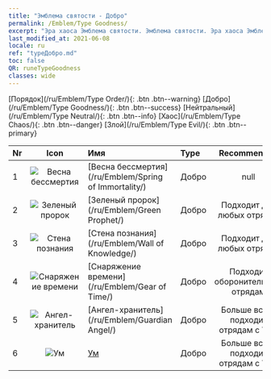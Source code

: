 ```yaml
---
title: "Эмблема святости - Добро"
permalink: /Emblem/Type Goodness/
excerpt: "Эра хаоса Эмблема святости. Эмблема святости. Эра хаоса Эмблема святости Добро. Эра хаоса Добро"
last_modified_at: 2021-06-08
locale: ru
ref: "typeДобро.md"
toc: false
QR: runeTypeGoodness
classes: wide
---
```


  [Порядок](/ru/Emblem/Type Order/){: .btn .btn--warning}   [Добро](/ru/Emblem/Type Goodness/){: .btn .btn--success}   [Нейтральный](/ru/Emblem/Type Neutral/){: .btn .btn--info}   [Хаос](/ru/Emblem/Type Chaos/){: .btn .btn--danger}   [Злой](/ru/Emblem/Type Evil/){: .btn .btn--primary} 

  |  Nr  | Icon |             Имя            |    Type    |   Recommended   |
  |:-----|:--:|:----------------------------|:-----------|:---------------:|
  | 1 | ![Весна бессмертия](/images/r/rune_icon_206.png) | [Весна бессмертия](/ru/Emblem/Spring of Immortality/) | Добро | null | 
  | 2 | ![Зеленый пророк](/images/r/rune_icon_204.png) | [Зеленый пророк](/ru/Emblem/Green Prophet/) | Добро | Подходит для любых отрядов | 
  | 3 | ![Стена познания](/images/r/rune_icon_202.png) | [Стена познания](/ru/Emblem/Wall of Knowledge/) | Добро | Подходит для любых отрядов | 
  | 4 | ![Снаряжение времени](/images/r/rune_icon_205.png) | [Снаряжение времени](/ru/Emblem/Gear of Time/) | Добро | Подходит оборонительным отрядам | 
  | 5 | ![Ангел-хранитель](/images/r/rune_icon_203.png) | [Ангел-хранитель](/ru/Emblem/Guardian Angel/) | Добро | Больше всего подходит отрядам с УВС | 
  | 6 | ![Ум](/images/r/rune_icon_201.png) | [Ум](/ru/Emblem/Witness/) | Добро | Больше всего подходит отрядам с УВС | 

